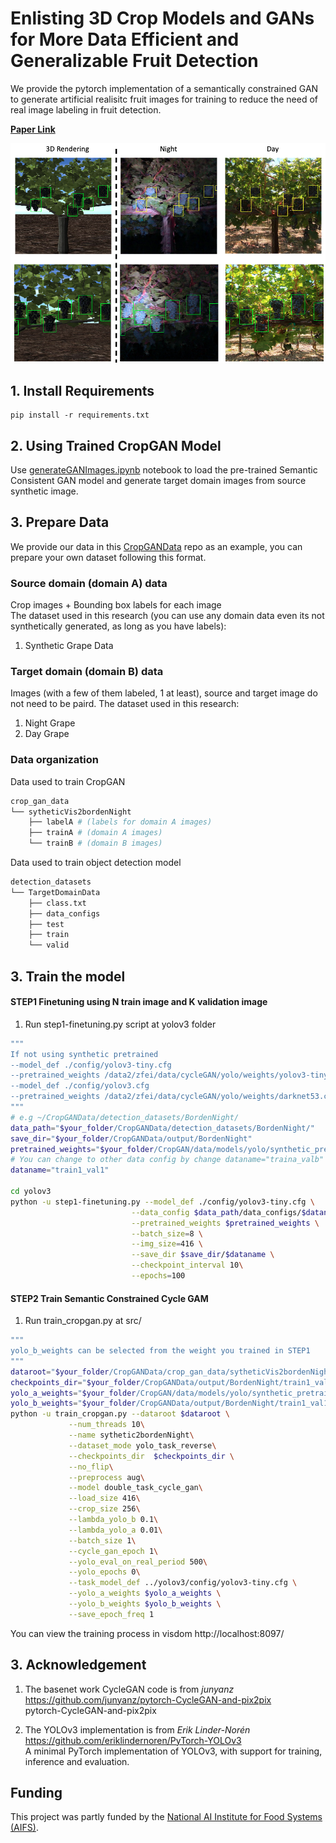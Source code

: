# Enlisting 3D Crop Models and GANs for More Data Efficient and Generalizable Fruit Detection

We provide the pytorch implementation of a semantically constrained GAN to generate artificial realisitc fruit images for training to reduce the need of real image labeling in fruit detection.

**[Paper Link](https://openaccess.thecvf.com/content/ICCV2021W/CVPPA/papers/Fei_Enlisting_3D_Crop_Models_and_GANs_for_More_Data_Efficient_ICCVW_2021_paper.pdf)**

<img src='imgs/fig-image-transfer-demo.png'>

## **1. Install Requirements**  
```
pip install -r requirements.txt
```
## **2. Using Trained CropGAN Model**
Use [generateGANImages.ipynb](notebook/generateGANImages.ipynb) notebook to load the pre-trained Semantic Consistent GAN model and generate target domain images from source synthetic image.
  
## **3. Prepare Data**

We provide our data in this [CropGANData](https://github.com/plant-ai-biophysics-lab/CropGANData) repo as an example, you can prepare your own dataset following this format. 

### **Source domain (domain A) data**
Crop images + Bounding box labels for each image  
The dataset used in this research (you can use any domain data even its not synthetically generated, as long as you have labels):
1. Synthetic Grape Data

### **Target domain (domain B) data**
Images (with a few of them labeled, 1 at least), source and target image do not need to be paird.
The dataset used in this research:
1. Night Grape
2. Day Grape

### **Data organization**
Data used to train CropGAN
```bash
crop_gan_data
└── sytheticVis2bordenNight
    ├── labelA # (labels for domain A images)
    ├── trainA # (domain A images)
    └── trainB # (domain B images)
```
Data used to train object detection model
```bash
detection_datasets
└── TargetDomainData
    ├── class.txt
    ├── data_configs
    ├── test
    ├── train
    └── valid
```
## **3. Train the model**
#### STEP1 Finetuning using N train image and K validation image
1. Run step1-finetuning.py script at yolov3 folder  
```bash
"""
If not using synthetic pretrained
--model_def ./config/yolov3-tiny.cfg
--pretrained_weights /data2/zfei/data/cycleGAN/yolo/weights/yolov3-tiny.weights
--model_def ./config/yolov3.cfg
--pretrained_weights /data2/zfei/data/cycleGAN/yolo/weights/darknet53.conv.74
"""
# e.g ~/CropGANData/detection_datasets/BordenNight/
data_path="$your_folder/CropGANData/detection_datasets/BordenNight/"
save_dir="$your_folder/CropGANData/output/BordenNight"
pretrained_weights="$your_folder/CropGAN/data/models/yolo/synthetic_pretrained_yolov3.pth"
# You can change to other data config by change dataname="traina_valb"
dataname="train1_val1"

cd yolov3
python -u step1-finetuning.py --model_def ./config/yolov3-tiny.cfg \
                           --data_config $data_path/data_configs/$dataname/data.data \
                           --pretrained_weights $pretrained_weights \
                           --batch_size=8 \
                           --img_size=416 \
                           --save_dir $save_dir/$dataname \
                           --checkpoint_interval 10\
                           --epochs=100
```
#### STEP2 Train Semantic Constrained Cycle GAM

1. Run train_cropgan.py at src/
```bash
"""
yolo_b_weights can be selected from the weight you trained in STEP1
"""
dataroot="$your_folder/CropGANData/crop_gan_data/sytheticVis2bordenNight/"
checkpoints_dir="$your_folder/CropGANData/output/BordenNight/train1_val1/cropgan_checkpoints/"
yolo_a_weights="$your_folder/CropGAN/data/models/yolo/synthetic_pretrained_yolov3.pth"
yolo_b_weights="$your_folder/CropGANData/output/BordenNight/train1_val1/checkpoints/best_mAp_yolov3_ckpt.pth"
python -u train_cropgan.py --dataroot $dataroot \
             --num_threads 10\
             --name sythetic2bordenNight\
             --dataset_mode yolo_task_reverse\
             --checkpoints_dir  $checkpoints_dir \
             --no_flip\
             --preprocess aug\
             --model double_task_cycle_gan\
             --load_size 416\
             --crop_size 256\
             --lambda_yolo_b 0.1\
             --lambda_yolo_a 0.01\
             --batch_size 1\
             --cycle_gan_epoch 1\
             --yolo_eval_on_real_period 500\
             --yolo_epochs 0\
             --task_model_def ../yolov3/config/yolov3-tiny.cfg \
             --yolo_a_weights $yolo_a_weights \
             --yolo_b_weights $yolo_b_weights \
             --save_epoch_freq 1
```
You can view the training process in visdom http://localhost:8097/

## **3. Acknowledgement**

1. The basenet work CycleGAN code is from *junyanz*  
https://github.com/junyanz/pytorch-CycleGAN-and-pix2pix  
pytorch-CycleGAN-and-pix2pix

2. The YOLOv3 implementation is from *Erik Linder-Norén*  
https://github.com/eriklindernoren/PyTorch-YOLOv3  
A minimal PyTorch implementation of YOLOv3, with support for training, inference and evaluation.
## Funding
This project was partly funded by the [National AI Institute for Food Systems (AIFS)](https://aifs.ucdavis.edu).





